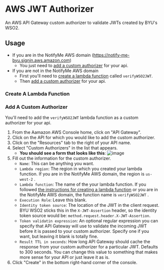 # AWS JWT Authorizer
An AWS API Gateway custom authorizer to validate JWTs created by BYU's WSO2.

## Usage
- If you are in the NotifyMe AWS domain (https://notify-me-byu.signin.aws.amazon.com)
    + You just need to [add a custom authorizer](#add-a-custom-authorizer) for your api.
- If you are not in the NotifyMe AWS domain
    + First you'll need to [create a lambda function](#create-a-lambda-function) called `verifyWSO2JWT`.
    + Then [add a custom authorizer](#add-a-custom-authorizer) for your api.

### Create A Lambda Function

### Add A Custom Authorizer
You'll need to add the `verifyWSO2JWT` lambda function as a custom authorizer for your api.

1. From the Aamazon AWS Console home, click on "API Gateway".
2. Click on the API for which you would like to add the custom authorizer.
3. Click on the "Resources" tab to the right of your API name.
4. Select "Custom Authorizers" in the list that appears.
    + **You should see a form that looks like this**:
    ![image](https://cloud.githubusercontent.com/assets/281637/13755808/8ed15406-e9e2-11e5-9a06-733126664468.png)
5. Fill out the information for the custom authorizer.
    + `Name`: This can be anything you want.
    + `Lambda region`: The region in which you created your lambda function. If you are in the NotifyMe AWS domain, the region is `us-west-2` .
    + `Lambda function`: The name of the your lambda function. If you followed [the instructions for creating a lambda function](#create-a-lambda-function) or you are in the NotifyMe AWS domain, the function name is `verifyWSO2JWT` .
    + `Execution Role`: Leave this blank.
    + `Identity token source`: The location of the JWT in the client request. BYU WSO2 sticks this in the `X-JWT-Assertion` header, so the identity token source would be: `method.request.header.X-JWT-Assertion`.
    + `Token validatin expression`: An optional regular expression you can specify that API Gateway will use to validate the incoming JWT before it is passed to your custom authorizer. Specify one if you want, but leaving it blank is totally fine.
    + `Result TTL in seconds`: How long API Gateway should cache the response from your custom authorizer for a particular JWT. Defaults to 300 seconds. You can change this value to something that makes more sense for your API or just leave it as is.
6. Click "Create" in the bottom right-hand corner of the console.